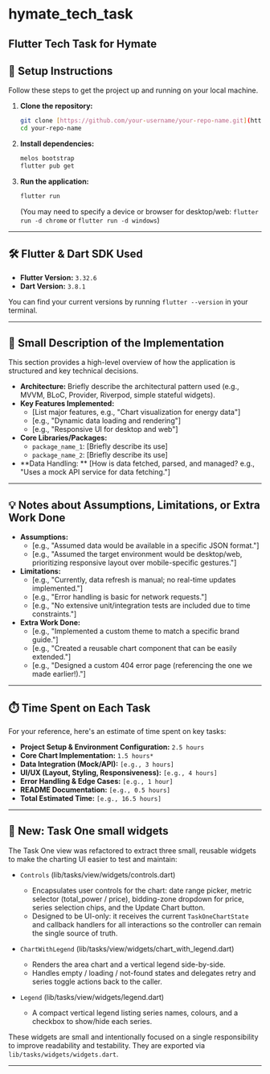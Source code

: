 # hymate_tech_task

Flutter Tech Task for Hymate
---

## 🚀 Setup Instructions

Follow these steps to get the project up and running on your local machine.

1. **Clone the repository:**
   ```bash
   git clone [https://github.com/your-username/your-repo-name.git](https://github.com/your-username/your-repo-name.git)
   cd your-repo-name
   ```
2. **Install dependencies:**
   ```bash
   melos bootstrap
   flutter pub get
   ```
3. **Run the application:**
   ```bash
   flutter run
   ```
   (You may need to specify a device or browser for desktop/web: `flutter run -d chrome` or
   `flutter run -d windows`)

---

## 🛠️ Flutter & Dart SDK Used

* **Flutter Version:** `3.32.6`
* **Dart Version:** `3.8.1`

You can find your current versions by running `flutter --version` in your terminal.

---

## 📝 Small Description of the Implementation

This section provides a high-level overview of how the application is structured and key technical
decisions.

* **Architecture:** Briefly describe the architectural pattern used (e.g., MVVM, BLoC, Provider,
  Riverpod, simple stateful widgets).
* **Key Features Implemented:**
    * [List major features, e.g., "Chart visualization for energy data"]
    * [e.g., "Dynamic data loading and rendering"]
    * [e.g., "Responsive UI for desktop and web"]
* **Core Libraries/Packages:**
    * `package_name_1`: [Briefly describe its use]
    * `package_name_2`: [Briefly describe its use]
* **Data Handling:
  ** [How is data fetched, parsed, and managed? e.g., "Uses a mock API service for data fetching."]

---

## 💡 Notes about Assumptions, Limitations, or Extra Work Done

* **Assumptions:**
    * [e.g., "Assumed data would be available in a specific JSON format."]
    * [e.g., "Assumed the target environment would be desktop/web, prioritizing responsive layout over mobile-specific gestures."]
* **Limitations:**
    * [e.g., "Currently, data refresh is manual; no real-time updates implemented."]
    * [e.g., "Error handling is basic for network requests."]
    * [e.g., "No extensive unit/integration tests are included due to time constraints."]
* **Extra Work Done:**
    * [e.g., "Implemented a custom theme to match a specific brand guide."]
    * [e.g., "Created a reusable chart component that can be easily extended."]
    * [e.g., "Designed a custom 404 error page (referencing the one we made earlier!)."]

---

## ⏱️ Time Spent on Each Task

For your reference, here's an estimate of time spent on key tasks:

* **Project Setup & Environment Configuration:** `2.5 hours`
* **Core Chart Implementation:** `1.5 hours*`
* **Data Integration (Mock/API):** `[e.g., 3 hours]`
* **UI/UX (Layout, Styling, Responsiveness):** `[e.g., 4 hours]`
* **Error Handling & Edge Cases:** `[e.g., 1 hour]`
* **README Documentation:** `[e.g., 0.5 hours]`
* **Total Estimated Time:** `[e.g., 16.5 hours]`

---

## 🧩 New: Task One small widgets

The Task One view was refactored to extract three small, reusable widgets to make the charting UI
easier to test and maintain:

- `Controls` (lib/tasks/view/widgets/controls.dart)
    - Encapsulates user controls for the chart: date range picker, metric selector (total_power /
      price), bidding-zone dropdown for price, series selection chips, and the Update Chart button.
    - Designed to be UI-only: it receives the current `TaskOneChartState` and callback handlers for
      all interactions so the controller can remain the single source of truth.

- `ChartWithLegend` (lib/tasks/view/widgets/chart_with_legend.dart)
    - Renders the area chart and a vertical legend side-by-side.
    - Handles empty / loading / not-found states and delegates retry and series toggle actions back
      to the caller.

- `Legend` (lib/tasks/view/widgets/legend.dart)
    - A compact vertical legend listing series names, colours, and a checkbox to show/hide each
      series.

These widgets are small and intentionally focused on a single responsibility to improve readability
and testability. They are exported via `lib/tasks/widgets/widgets.dart`.

---
